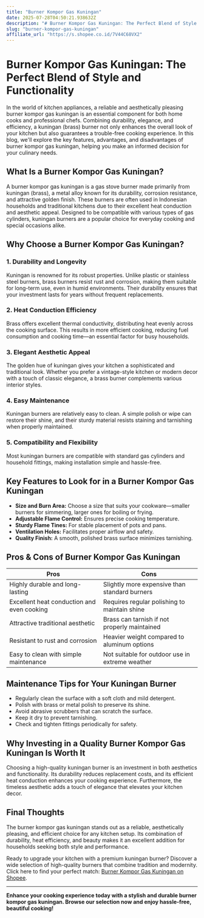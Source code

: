 ```yaml
---
title: "Burner Kompor Gas Kuningan"
date: 2025-07-28T04:50:21.938632Z
description: "# Burner Kompor Gas Kuningan: The Perfect Blend of Style and Functionality..."
slug: "burner-kompor-gas-kuningan"
affiliate_url: "https://s.shopee.co.id/7V44C68VX2"
---
```

# Burner Kompor Gas Kuningan: The Perfect Blend of Style and Functionality

In the world of kitchen appliances, a reliable and aesthetically pleasing burner kompor gas kuningan is an essential component for both home cooks and professional chefs. Combining durability, elegance, and efficiency, a kuningan (brass) burner not only enhances the overall look of your kitchen but also guarantees a trouble-free cooking experience. In this blog, we'll explore the key features, advantages, and disadvantages of burner kompor gas kuningan, helping you make an informed decision for your culinary needs.

## What Is a Burner Kompor Gas Kuningan?

A burner kompor gas kuningan is a gas stove burner made primarily from kuningan (brass), a metal alloy known for its durability, corrosion resistance, and attractive golden finish. These burners are often used in Indonesian households and traditional kitchens due to their excellent heat conduction and aesthetic appeal. Designed to be compatible with various types of gas cylinders, kuningan burners are a popular choice for everyday cooking and special occasions alike.

## Why Choose a Burner Kompor Gas Kuningan?

### 1. Durability and Longevity

Kuningan is renowned for its robust properties. Unlike plastic or stainless steel burners, brass burners resist rust and corrosion, making them suitable for long-term use, even in humid environments. Their durability ensures that your investment lasts for years without frequent replacements.

### 2. Heat Conduction Efficiency

Brass offers excellent thermal conductivity, distributing heat evenly across the cooking surface. This results in more efficient cooking, reducing fuel consumption and cooking time—an essential factor for busy households.

### 3. Elegant Aesthetic Appeal

The golden hue of kuningan gives your kitchen a sophisticated and traditional look. Whether you prefer a vintage-style kitchen or modern decor with a touch of classic elegance, a brass burner complements various interior styles.

### 4. Easy Maintenance

Kuningan burners are relatively easy to clean. A simple polish or wipe can restore their shine, and their sturdy material resists staining and tarnishing when properly maintained.

### 5. Compatibility and Flexibility

Most kuningan burners are compatible with standard gas cylinders and household fittings, making installation simple and hassle-free.

## Key Features to Look for in a Burner Kompor Gas Kuningan

- **Size and Burn Area:** Choose a size that suits your cookware—smaller burners for simmering, larger ones for boiling or frying.
- **Adjustable Flame Control:** Ensures precise cooking temperature.
- **Sturdy Flame Tines:** For stable placement of pots and pans.
- **Ventilation Holes:** Facilitates proper airflow and safety.
- **Quality Finish:** A smooth, polished brass surface minimizes tarnishing.

## Pros & Cons of Burner Kompor Gas Kuningan

| Pros                                              | Cons                                              |
|---------------------------------------------------|---------------------------------------------------|
| Highly durable and long-lasting                | Slightly more expensive than standard burners  |
| Excellent heat conduction and even cooking    | Requires regular polishing to maintain shine  |
| Attractive traditional aesthetic             | Brass can tarnish if not properly maintained  |
| Resistant to rust and corrosion             | Heavier weight compared to aluminum options   |
| Easy to clean with simple maintenance        | Not suitable for outdoor use in extreme weather|

## Maintenance Tips for Your Kuningan Burner

- Regularly clean the surface with a soft cloth and mild detergent.
- Polish with brass or metal polish to preserve its shine.
- Avoid abrasive scrubbers that can scratch the surface.
- Keep it dry to prevent tarnishing.
- Check and tighten fittings periodically for safety.

## Why Investing in a Quality Burner Kompor Gas Kuningan Is Worth It

Choosing a high-quality kuningan burner is an investment in both aesthetics and functionality. Its durability reduces replacement costs, and its efficient heat conduction enhances your cooking experience. Furthermore, the timeless aesthetic adds a touch of elegance that elevates your kitchen decor.

## Final Thoughts

The burner kompor gas kuningan stands out as a reliable, aesthetically pleasing, and efficient choice for any kitchen setup. Its combination of durability, heat efficiency, and beauty makes it an excellent addition for households seeking both style and performance.

Ready to upgrade your kitchen with a premium kuningan burner? Discover a wide selection of high-quality burners that combine tradition and modernity. Click here to find your perfect match: [Burner Kompor Gas Kuningan on Shopee](https://s.shopee.co.id/7V44C68VX2).

---

**Enhance your cooking experience today with a stylish and durable burner kompor gas kuningan. Browse our selection now and enjoy hassle-free, beautiful cooking!**